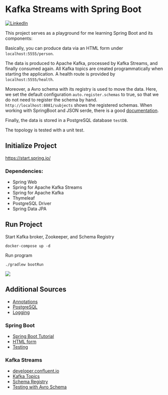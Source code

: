# Kafka Streams with Spring Boot

[![LinkedIn][linkedin-shield]][linkedin-url]

This project serves as a playground for me learning Spring Boot and its components:

Basically, you can produce data via an HTML form under `localhost:5555/person`.

The data is produced to Apache Kafka,
processed by Kafka Streams, and finally consumed again. All Kafka topics are created
programmatically when starting the application. A health route is provided by `localhost:5555/health`.

Moreover, a Avro schema with its registry is used to move the data. 
Here, we set the default configuration `auto.register.schemas` to true, so that
we do not need to register the schema by hand. `http://localhost:8081/subjects` shows the registered schemas.
When working with SpringBoot and JSON serde, there is a good [documentation](https://howtodoinjava.com/kafka/spring-boot-jsonserializer-example/).

Finally, the data is stored in a PostgreSQL database `testDB`.

The topology is tested with a unit test.




## Initialize Project

https://start.spring.io/

### Dependencies:
* Spring Web
* Spring for Apache Kafka Streams
* Spring for Apache Kafka
* Thymeleaf
* PostgreSQL Driver
* Spring Data JPA

## Run Project

Start Kafka broker, Zookeeper, and Schema Registry

```docker-compose up -d```

Run program

```./gradlew bootRun```


![](run.gif)


## Additional Sources

* [Annotations](http://www.matthiassommer.it/programming/spring-konzepte-annotationen/)
* [PostgreSQL](https://www.bezkoder.com/spring-boot-postgresql-example/)
* [Logging](https://github.com/MicroUtils/kotlin-logging)

### Spring Boot
* [Spring Boot Tutorial](https://spring.io/guides/gs/spring-boot/)
* [HTML form](https://spring.io/guides/gs/handling-form-submission/)
* [Testing](https://reflectoring.io/unit-testing-spring-boot/)
  
### Kafka Streams
* [developer.confluent.io](https://developer.confluent.io/learn-kafka/spring/confluent-cloud/)  
* [Kafka Topics](https://stackoverflow.com/questions/56770412/creating-multiple-kafka-topics-using-spring)
* [Schema Registry](https://docs.confluent.io/platform/current/schema-registry/schema_registry_onprem_tutorial.html#java-consumers)
* [Testing with Avro Schema](https://blog.jdriven.com/2019/12/kafka-streams-topologytestdriver-with-avro/)


[linkedin-shield]: https://img.shields.io/badge/-LinkedIn-black.svg?style=flat-square&logo=linkedin&colorB=555
[linkedin-url]: https://www.linkedin.com/in/patrick-neff-7bb3b21a4/
